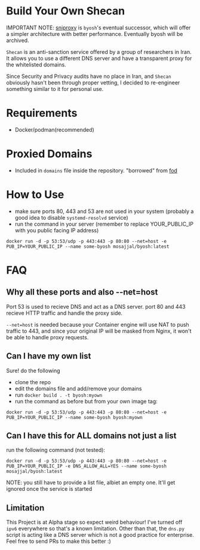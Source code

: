 # Build Your Own Shecan

IMPORTANT NOTE: [sniproxy](https://github.com/mosajjal/sniproxy) is `byosh`'s eventual successor, which will offer a simpler architecture with better performance. Eventually byosh will be archived. 

`Shecan` is an anti-sanction service offered by a group of researchers in Iran. It allows you to use a different DNS server and have a transparent proxy for the whitelisted domains. 

Since Security and Privacy audits have no place in Iran, and `Shecan` obviously hasn't been through proper vetting, I decided to re-engineer something similar to it for personal use.

# Requirements

- Docker/podman(recommended)

# Proxied Domains

- Included in `domains` file inside the repository. "borrowed" from [fod](https://github.com/freedomofdevelopers/fod)

# How to Use

- make sure ports 80, 443 and 53 are not used in your system (probably a good idea to disable `systemd-resolvd` service)
- run the command in your server (remember to replace YOUR_PUBLIC_IP with you public facing IP address)

`docker run -d -p 53:53/udp -p 443:443 -p 80:80 --net=host -e PUB_IP=YOUR_PUBLIC_IP --name some-byosh mosajjal/byosh:latest`

# FAQ

## Why all these ports and also --net=host

Port 53 is used to recieve DNS and act as a DNS server. port 80 and 443 recieve HTTP traffic and handle the proxy side.

`--net=host` is needed because your Container engine will use NAT to push traffic to 443, and since your original IP will be masked from Nginx, it won't be able to handle proxy requests. 

## Can I have my own list

Sure! do the following

- clone the repo
- edit the domains file and add/remove your domains
- run `docker build . -t byosh:myown`
- run the command as before but from your own image tag:

`docker run -d -p 53:53/udp -p 443:443 -p 80:80 --net=host -e PUB_IP=YOUR_PUBLIC_IP --name some-byosh byosh:myown`

## Can I have this for ALL domains not just a list

run the following command (not tested):

`docker run -d -p 53:53/udp -p 443:443 -p 80:80 --net=host -e PUB_IP=YOUR_PUBLIC_IP -e DNS_ALLOW_ALL=YES --name some-byosh mosajjal/byosh:latest`

NOTE: you still have to provide a list file, albiet an empty one. It'll get ignored once the service is started

## Limitation

This Project is at Alpha stage so expect weird behaviour! I've turned off `ipv6` everywhere so that's a known limitation. Other than that, the `dns.py` script is acting like a DNS server which is not a good practice for enterprise. Feel free to send PRs to make this better :)

